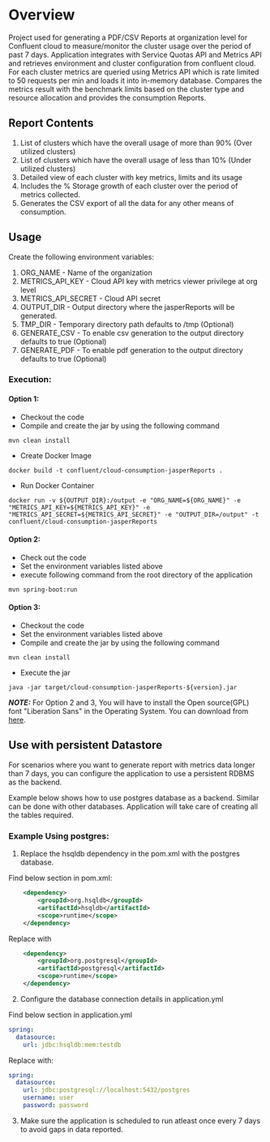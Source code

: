 # Overview
Project used for generating a PDF/CSV Reports at organization level for Confluent cloud to measure/monitor the cluster usage over the period of past 7 days.
Application integrates with Service Quotas API and Metrics API and retrieves environment and cluster configuration from confluent cloud. 
For each cluster metrics are queried using Metrics API which is rate limited to 50 requests per min and loads it into in-memory database. 
Compares the metrics result with the benchmark limits based on the cluster type and resource allocation and provides the consumption Reports.

## Report Contents

1. List of clusters which have the overall usage of more than 90% (Over utilized clusters)
2. List of clusters which have the overall usage of less than 10% (Under utilized clusters)
3. Detailed view of each cluster with key metrics, limits and its usage
4. Includes the % Storage growth of each cluster over the period of metrics collected.
5. Generates the CSV export of all the data for any other means of consumption.

## Usage
Create the following environment variables:
1. ORG_NAME - Name of the organization
2. METRICS_API_KEY  - Cloud API key with metrics viewer privilege at org level
3. METRICS_API_SECRET - Cloud API secret 
4. OUTPUT_DIR - Output directory where the jasperReports will be generated.
5. TMP_DIR - Temporary directory path defaults to /tmp (Optional)
6. GENERATE_CSV - To enable csv generation to the output directory defaults to true (Optional)
7. GENERATE_PDF - To enable pdf generation to the output directory defaults to true (Optional)
### Execution:

#### Option 1:
- Checkout the code
- Compile and create the jar by using the following command
``` SHELL
mvn clean install
```
- Create Docker Image
``` SHELL
docker build -t confluent/cloud-consumption-jasperReports .
```
- Run Docker Container
``` SHELL
docker run -v ${OUTPUT_DIR}:/output -e "ORG_NAME=${ORG_NAME}" -e "METRICS_API_KEY=${METRICS_API_KEY}" -e "METRICS_API_SECRET=${METRICS_API_SECRET}" -e "OUTPUT_DIR=/output" -t confluent/cloud-consumption-jasperReports
```
#### Option 2:
- Check out the code
- Set the environment variables listed above
- execute following command from the root directory of the application
``` SHELL
mvn spring-boot:run
```
#### Option 3:
- Checkout the code
- Set the environment variables listed above
- Compile and create the jar by using the following command
``` SHELL
mvn clean install
```
- Execute the jar
``` SHELL
java -jar target/cloud-consumption-jasperReports-${version}.jar 
```

**_NOTE:_**  For Option 2 and 3, You will have to install the Open source(GPL) font "Liberation Sans" in the Operating System. You can download from [here](https://dl.dafont.com/dl/?f=liberation_sans).

## Use with persistent Datastore
For scenarios where you want to generate report with metrics data longer than 7 days, you can configure the application to use a persistent RDBMS as the backend.

Example below shows how to use postgres database as a backend. Similar can be done with other databases.
Application will take care of creating all the tables required.

### Example Using postgres:
1. Replace the hsqldb dependency in the pom.xml with the postgres database.

Find below section in pom.xml:
``` xml
    <dependency>
        <groupId>org.hsqldb</groupId>
        <artifactId>hsqldb</artifactId>
        <scope>runtime</scope>
    </dependency>
```
Replace with
``` xml
    <dependency>
        <groupId>org.postgresql</groupId>
        <artifactId>postgresql</artifactId>
        <scope>runtime</scope>
    </dependency>
```

2. Configure the database connection details in application.yml

Find below section in application.yml
``` yml
spring:
  datasource:
    url: jdbc:hsqldb:mem:testdb
```
Replace with:
``` yml
spring:
  datasource:
    url: jdbc:postgresql://localhost:5432/postgres
    username: user
    password: password
```
3. Make sure the application is scheduled to run atleast once every 7 days to avoid gaps in data reported.

